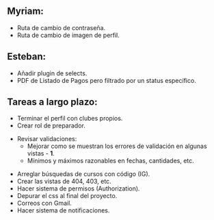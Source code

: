 ## Myriam:

- Ruta de cambio de contraseña.
- Ruta de cambio de imagen de perfil.

## Esteban:
 
- Añadir plugin de selects.
- PDF de Listado de Pagos pero filtrado por un status específico.

## Tareas a largo plazo:

- Terminar el perfil con clubes propios.
- Crear rol de preparador.
* Revisar validaciones:
  - Mejorar como se muestran los errores de validación en algunas vistas - **1**.
  - Mínimos y máximos razonables en fechas, cantidades, etc.
- Arreglar búsquedas de cursos con código (IG).
- Crear las vistas de 404, 403, etc.
- Hacer sistema de permisos (Authorization).
- Depurar el css al final del proyecto.
- Correos con Gmail.
- Hacer sistema de notificaciones.
